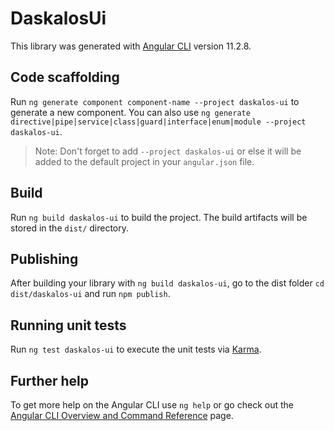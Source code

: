 # DaskalosUi

This library was generated with [Angular CLI](https://github.com/angular/angular-cli) version 11.2.8.

## Code scaffolding

Run `ng generate component component-name --project daskalos-ui` to generate a new component. You can also use `ng generate directive|pipe|service|class|guard|interface|enum|module --project daskalos-ui`.
> Note: Don't forget to add `--project daskalos-ui` or else it will be added to the default project in your `angular.json` file. 

## Build

Run `ng build daskalos-ui` to build the project. The build artifacts will be stored in the `dist/` directory.

## Publishing

After building your library with `ng build daskalos-ui`, go to the dist folder `cd dist/daskalos-ui` and run `npm publish`.

## Running unit tests

Run `ng test daskalos-ui` to execute the unit tests via [Karma](https://karma-runner.github.io).

## Further help

To get more help on the Angular CLI use `ng help` or go check out the [Angular CLI Overview and Command Reference](https://angular.io/cli) page.
